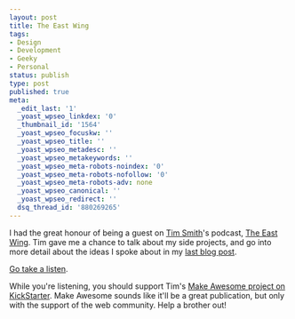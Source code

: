 ```yaml
---
layout: post
title: The East Wing
tags:
- Design
- Development
- Geeky
- Personal
status: publish
type: post
published: true
meta:
  _edit_last: '1'
  _yoast_wpseo_linkdex: '0'
  _thumbnail_id: '1564'
  _yoast_wpseo_focuskw: ''
  _yoast_wpseo_title: ''
  _yoast_wpseo_metadesc: ''
  _yoast_wpseo_metakeywords: ''
  _yoast_wpseo_meta-robots-noindex: '0'
  _yoast_wpseo_meta-robots-nofollow: '0'
  _yoast_wpseo_meta-robots-adv: none
  _yoast_wpseo_canonical: ''
  _yoast_wpseo_redirect: ''
  dsq_thread_id: '880269265'
---
```

I had the great honour of being a guest on <a href="https://twitter.com/timothybsmith">Tim Smith</a>'s podcast, <a href="http://theeastwing.net/episodes/29-dan">The East Wing</a>. Tim gave me a chance to talk about my side projects, and go into more detail about the ideas I spoke about in my <a href="http://daneden.me/2012/10/things-id-teach-my-younger-self-pt-2/" title="Things I'd Teach My Younger Self, Pt. 2">last blog post</a>.

<a href="http://theeastwing.net/episodes/29-dan">Go take a listen</a>.

While you're listening, you should support Tim's <a href="http://www.kickstarter.com/projects/timothybsmith/make-awesome-magazine">Make Awesome project on KickStarter</a>. Make Awesome sounds like it'll be a great publication, but only with the support of the web community. Help a brother out!

